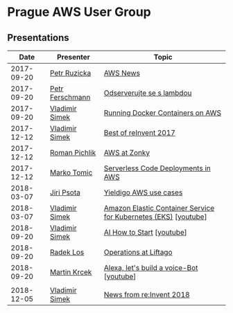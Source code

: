 # Prague AWS User Group

## Presentations

| Date       | Presenter                                                  | Topic                                                                                                                                                    |
|------------|------------------------------------------------------------|----------------------------------------------------------------------------------------------------------------------------------------------------------|
| 2017-09-20 | [Petr Ruzicka](https://www.linkedin.com/in/petrruzicka/)   | [AWS News](2017-09-20/NEWS.md)                                                                                                                           |
| 2017-09-20 | [Petr Ferschmann](https://www.linkedin.com/in/fersman/)    | [Odserverujte se s lambdou](2017-09-20/2017-09-20-Petr_Ferschmann-Odserverujte_se_s_lambdou-EN.pdf)                                                      |
| 2017-09-20 | [Vladimir Simek](https://www.linkedin.com/in/vsimek/)      | [Running Docker Containers on AWS](2017-09-20/2017-09-20-Vladimir_Simek-Running_Docker_Containers_on_AWS.pdf)                                            |
| 2017-12-12 | [Vladimir Simek](https://www.linkedin.com/in/vsimek/)      | [Best of reInvent 2017](2017-12-12/2017-12-12-Vladimir_Simek-Best_of_reInvent_2017.pdf)                                                                  |
| 2017-12-12 | [Roman Pichlik](https://www.linkedin.com/in/romanpichlik/) | [AWS at Zonky](2017-12-12/2017-12-12-Roman_Pichlik-AWS_at_Zonky.pdf)                                                                                     |
| 2017-12-12 | [Marko Tomic](https://www.linkedin.com/in/tomicmarko/)     | [Serverless Code Deployments in AWS](2017-12-12/2017-12-12-Marko_Tomic-Serverless_Code_Deployments_in_AWS.pdf)                                           |
| 2018-03-07 | [Jiri Psota](https://www.linkedin.com/in/jpsota/)          | [Yieldigo AWS use cases](2018-03-07/2018-03-07-Jiri_Psota-Yieldigo_AWS_use_cases.pdf)                                                                    |
| 2018-03-07 | [Vladimir Simek](https://www.linkedin.com/in/vsimek/)      | [Amazon Elastic Container Service for Kubernetes (EKS)](2018-03-07/2018-03-07-Vladimir_Simek-Intro_to_EKS.pdf) [[youtube](https://youtu.be/_weoajDHehg)] |
| 2018-09-20 | [Vladimir Simek](https://www.linkedin.com/in/vsimek/)      | [AI How to Start](2018-09-20/2018-09-20-Vladimir_Simek-AI_How_to_Start.pdf) [[youtube](https://youtu.be/sKUHkPmv2ho)]                                    |
| 2018-09-20 | [Radek Los](https://www.linkedin.com/in/radek-los/)        | [Operations at Liftago](2018-09-20/2018-09-20-Radek-Los-Operations-at-Liftago.pdf)                                                                       |
| 2018-09-20 | [Martin Krcek](https://linkedin.com/in/martinkrcek/)       | [Alexa, let's build a voice-Bot](2018-09-20/2018-09-20-Martin_Krcek-Alexa_lets_build_a_Voice_Bot.pdf) [[youtube](https://youtu.be/6MhBmCaG3iE)]          |
|            |                                                            |                                                                                                                                                          |
| 2018-12-05 | [Vladimir Simek](https://www.linkedin.com/in/vsimek/)      | [News from re:Invent 2018](2018-12-05/2018-12-05-Vladimir_Simek-News_from_reInvent_2018.pdf)                                                             |
